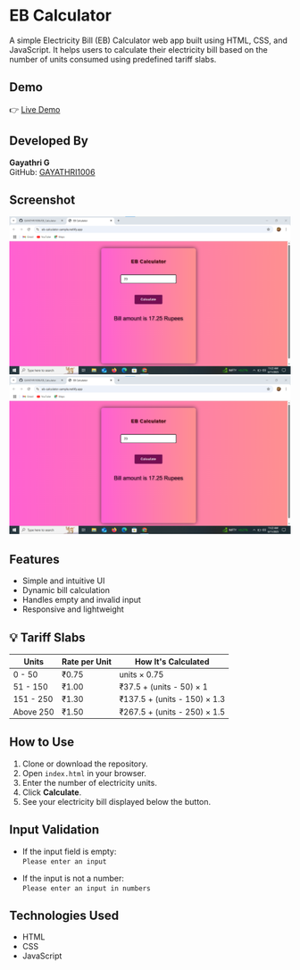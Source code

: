 # EB Calculator

A simple Electricity Bill (EB) Calculator web app built using HTML, CSS, and JavaScript. It helps users to calculate their electricity bill based on the number of units consumed using predefined tariff slabs.

##  Demo

👉 [Live Demo](https://eb-calculator-sample.netlify.app/)  

## Developed By
**Gayathri G**  
GitHub: [GAYATHRI1006](https://github.com/GAYATHRI1006)

## Screenshot

![EB Calculator ](eb1.png)  
![EB Calculator Screenshot](eb2.png)  


## Features

- Simple and intuitive UI
- Dynamic bill calculation
- Handles empty and invalid input
- Responsive and lightweight

## 💡 Tariff Slabs

| Units       | Rate per Unit | How It's Calculated                        |
|-------------|----------------|---------------------------------------------|
| 0 - 50      | ₹0.75          | units × 0.75                                |
| 51 - 150    | ₹1.00          | ₹37.5 + (units - 50) × 1                    |
| 151 - 250   | ₹1.30          | ₹137.5 + (units - 150) × 1.3                |
| Above 250   | ₹1.50          | ₹267.5 + (units - 250) × 1.5                |



## How to Use

1. Clone or download the repository.
2. Open `index.html` in your browser.
3. Enter the number of electricity units.
4. Click **Calculate**.
5. See your electricity bill displayed below the button.

## Input Validation

- If the input field is empty:  
  `Please enter an input`

- If the input is not a number:  
  `Please enter an input in numbers`


## Technologies Used

- HTML
- CSS
- JavaScript
